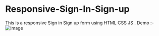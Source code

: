# Responsive-Sign-In-Sign-up
This is a responsive Sign in Sign up form using HTML CSS JS .
 Demo :- ![image](https://user-images.githubusercontent.com/97879633/153701150-352bdec8-d373-4648-8076-3d8760a12895.png)
